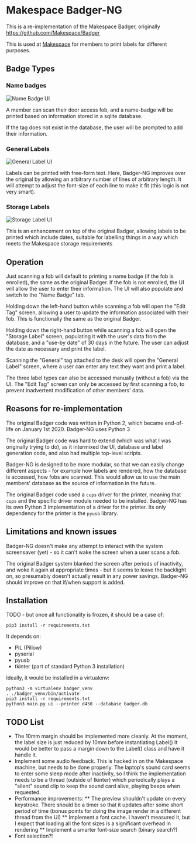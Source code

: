 Makespace Badger-NG
===================

This is a re-implementation of the Makespace Badger, originally
https://github.com/Makespace/Badger

This is used at [Makespace](https://makespace.org) for members to print
labels for different purposes.

## Badge Types

### Name badges

![Name Badge UI](name_badge.png)

A member can scan their door access fob, and a name-badge will be printed based
on information stored in a sqlite database.

If the tag does not exist in the database, the user will be prompted to add
their information.

### General Labels

![General Label UI](general_label.png)

Labels can be printed with free-form text. Here, Badger-NG improves over the
original by allowing an arbitrary number of lines of arbitrary length. It will
attempt to adjust the font-size of each line to make it fit (this logic is not
very smart).

### Storage Labels

![Storage Label UI](storage_label.png)

This is an enhancement on top of the original Badger, allowing labels to be
printed which include dates, suitable for labelling things in a way which
meets the Makespace storage requirements

## Operation

Just scanning a fob will default to printing a name badge (if the fob is
enrolled), the same as the original Badger. If the fob is not enrolled,
the UI will allow the user to enter their information. The UI will also populate
and switch to the "Name Badge" tab.

Holding down the left-hand button while scanning a fob will open the "Edit Tag"
screen, allowing a user to update the information associated with their fob.
This is functionally the same as the original Badger.

Holding down the right-hand button while scanning a fob will open the
"Storage Label" screen, populating it with the user's data from the database,
and a "use-by date" of 30 days in the future. The user can adjust the date
as necessary and print the label.

Scanning the "General" tag attached to the desk will open the "General Label"
screen, where a user can enter any text they want and print a label.

The three label types can also be accessed manually (without a fob) via the UI.
The "Edit Tag" screen can only be accessed by first scanning a fob, to prevent
inadvertent modification of other members' data.

## Reasons for re-implementation

The original Badger code was written in Python 2, which became end-of-life
on January 1st 2020. Badger-NG uses Python 3

The original Badger code was hard to extend (which was what I was originally
trying to do), as it intermixed the UI, database and label generation code, and
also had multiple top-level scripts.

Badger-NG is designed to be more modular, so that we can easily change different
aspects - for example how labels are rendered, how the database is accessed,
how fobs are scanned. This would allow us to use the main members' database as
the source of information in the future.

The original Badger code used a `cups` driver for the printer, meaning that
`cups` and the specific driver module needed to be installed. Badger-NG has its
own Python 3 implementation of a driver for the printer. Its only dependency
for the printer is the `pyusb` library.

## Limitations and known issues

Badger-NG doesn't make any attempt to interact with the system screensaver
(yet) - so it can't wake the screen when a user scans a fob.

The original Badger system blanked the screen after periods of inactivity, and
woke it again at appropriate times - but it seems to leave the backlight on,
so presumably doesn't actually result in any power savings. Badger-NG should
improve on that if/when support is added.

## Installation

TODO - but once all functionality is frozen, it should be a case of:

`pip3 install -r requirements.txt`

It depends on:
* PIL (Pillow)
* pyserial
* pyusb
* tkinter (part of standard Python 3 installation)

Ideally, it would be installed in a virtualenv:

```
python3 -m virtualenv badger_venv
. ./badger_venv/bin/activate
pip3 install -r requirements.txt
python3 main.py ui --printer d450 --database badger.db
```

## TODO List

* The 10mm margin should be implemented more cleanly. At the moment, the label
  size is just reduced by 10mm before instantiating Label()
  It would be better to pass a margin down to the Label() class and have it
  handle it.
* Implement some audio feedback. This is hacked in on the Makespace machine, but
  needs to be done properly. The laptop's sound card seems to enter some sleep
  mode after inactivity, so I think the implementation needs to be a thread
  (outside of tkinter) which periodically plays a "silent" sound clip to keep
  the sound card alive, playing beeps when requested.
* Performance improvements:
** The preview shouldn't update on every keystroke. There should be a timer so
   that it updates after some short period of time (bonus points for doing the
   image render in a different thread from the UI)
** Implement a font cache. I haven't measured it, but I expect that loading all
   the font sizes is a significant overhead in rendering
** Implement a smarter font-size search (binary search?)
* Font selection?!
